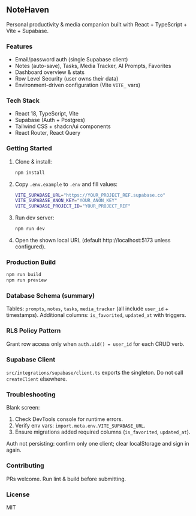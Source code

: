 ## NoteHaven

Personal productivity & media companion built with React + TypeScript + Vite + Supabase.

### Features
- Email/password auth (single Supabase client)
- Notes (auto-save), Tasks, Media Tracker, AI Prompts, Favorites
- Dashboard overview & stats
- Row Level Security (user owns their data)
- Environment-driven configuration (Vite `VITE_` vars)

### Tech Stack
- React 18, TypeScript, Vite
- Supabase (Auth + Postgres)
- Tailwind CSS + shadcn/ui components
- React Router, React Query

### Getting Started
1. Clone & install:
   ```bash
   npm install
   ```
2. Copy `.env.example` to `.env` and fill values:
   ```bash
   VITE_SUPABASE_URL="https://YOUR_PROJECT_REF.supabase.co"
   VITE_SUPABASE_ANON_KEY="YOUR_ANON_KEY"
   VITE_SUPABASE_PROJECT_ID="YOUR_PROJECT_REF"
   ```
3. Run dev server:
   ```bash
   npm run dev
   ```
4. Open the shown local URL (default http://localhost:5173 unless configured).

### Production Build
```bash
npm run build
npm run preview
```

### Database Schema (summary)
Tables: `prompts`, `notes`, `tasks`, `media_tracker` (all include `user_id` + timestamps). Additional columns: `is_favorited`, `updated_at` with triggers.

### RLS Policy Pattern
Grant row access only when `auth.uid() = user_id` for each CRUD verb.

### Supabase Client
`src/integrations/supabase/client.ts` exports the singleton. Do not call `createClient` elsewhere.

### Troubleshooting
Blank screen:
1. Check DevTools console for runtime errors.
2. Verify env vars: `import.meta.env.VITE_SUPABASE_URL`.
3. Ensure migrations added required columns (`is_favorited`, `updated_at`).

Auth not persisting: confirm only one client; clear localStorage and sign in again.

### Contributing
PRs welcome. Run lint & build before submitting.

### License
MIT
